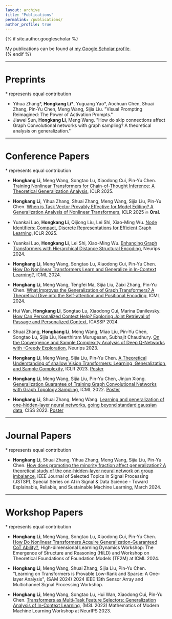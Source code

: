 ```yaml
---
layout: archive
title: "Publications"
permalink: /publications/
author_profile: true
---
```


{% if site.author.googlescholar %}
  <div class="wordwrap">My publications can be found at <a href="{{site.author.googlescholar}}">my Google Scholar profile</a>.</div>
{% endif %}

<!---{% include base_path %}-->

------

# Preprints
\* represents equal contribution
* Yihua Zhang\*, **Hongkang Li\***, Yuguang Yao\*, Aochuan Chen, Shuai Zhang, Pin-Yu Chen, Meng Wang, Sijia Liu. "Visual Prompting Reimagined: The Power of Activation Prompts."
* Jiawei Sun, **Hongkang Li**, Meng Wang. "How do skip connections affect Graph Convolutional networks with graph sampling? A theoretical analysis on generalization."

------

# Conference Papers
\* represents equal contribution

* **Hongkang Li**, Meng Wang, Songtao Lu, Xiaodong Cui, Pin-Yu Chen. [Training Nonlinear Transformers for Chain-of-Thought Inference: A Theoretical Generalization Analysis](https://openreview.net/forum?id=n7n8McETXw&referrer=%5BAuthor%20Console%5D(%2Fgroup%3Fid%3DICLR.cc%2F2025%2FConference%2FAuthors%23your-submissions)), ICLR 2025.
* **Hongkang Li**, Yihua Zhang, Shuai Zhang, Meng Wang, Sijia Liu, Pin-Yu Chen. [When is Task Vector Provably Effective for Model Editing? A Generalization Analysis of Nonlinear Transformers](https://openreview.net/forum?id=vRvVVb0NAz&referrer=%5BAuthor%20Console%5D(%2Fgroup%3Fid%3DICLR.cc%2F2025%2FConference%2FAuthors%23your-submissions)), ICLR 2025 🔥 **Oral**.
* Yuankai Luo, **Hongkang Li**, Qijiong Liu, Lei Shi, Xiao-Ming Wu. [Node Identifiers: Compact, Discrete Representations for Efficient Graph Learning](https://openreview.net/forum?id=t9lS1lX9FQ&referrer=%5BAuthor%20Console%5D(%2Fgroup%3Fid%3DICLR.cc%2F2025%2FConference%2FAuthors%23your-submissions)), ICLR 2025.
* Yuankai Luo, **Hongkang Li**, Lei Shi, Xiao-Ming Wu. [Enhancing Graph Transformers with Hierarchical Distance Structural Encoding](https://arxiv.org/pdf/2308.11129), Neurips 2024.
* **Hongkang Li**, Meng Wang, Songtao Lu, Xiaodong Cui, Pin-Yu Chen. [How Do Nonlinear Transformers Learn and Generalize in In-Context Learning?](https://arxiv.org/pdf/2402.15607), ICML 2024.
* **Hongkang Li**, Meng Wang, Tengfei Ma, Sijia Liu, Zaixi Zhang, Pin-Yu Chen. [What Improves the Generalization of Graph Transformers? A Theoretical Dive into the Self-attention and Positional Encoding](https://arxiv.org/pdf/2406.01977), ICML 2024.
* Hui Wan, **Hongkang Li**, Songtao Lu, Xiaodong Cui, Marina Danilevsky. [	
How Can Personalized Context Help? Exploring Joint Retrieval of Passage and Personalized Context](https://arxiv.org/pdf/2308.13760), ICASSP 2024.


* Shuai Zhang, **Hongkang Li**, Meng Wang, Miao Liu, Pin-Yu Chen, Songtao Lu, Sijia Liu, Keerthiram Murugesan, Subhajit Chaudhury. [On the Convergence and Sample Complexity Analysis of Deep Q-Networks with -Greedy Exploration](https://arxiv.org/pdf/2310.16173), Neurips 2023. 
* **Hongkang Li**, Meng Wang, Sijia Liu, Pin-Yu Chen. [A Theoretical Understanding of shallow Vision Transformers: Learning, Generalization, and Sample Complexity](https://arxiv.org/pdf/2302.06015), ICLR 2023. [Poster](https://lohek330.github.io/lihongkang.github.io/files/transformer_analysis.pdf)


* **Hongkang Li**, Meng Wang, Sijia Liu, Pin-Yu Chen, Jinjun Xiong. [Generalization Guarantee of Training Graph Convolutional Networks with
Graph Topology Sampling](https://arxiv.org/pdf/2207.03584), ICML 2022. [Poster](https://lohek330.github.io/lihongkang.github.io/files/GNN_sampling_slides.pdf)
* **Hongkang Li**, Shuai Zhang, Meng Wang. [Learning and generalization of one-hidden-layer neural networks, going beyond standard gaussian data](https://arxiv.org/pdf/2207.03615), CISS 2022. [Poster](https://lohek330.github.io/lihongkang.github.io/files/CISS_mixed_Gaussian.pdf)

------

# Journal Papers
\* represents equal contribution
* **Hongkang Li**, Shuai Zhang, Yihua Zhang, Meng Wang, Sijia Liu, Pin-Yu Chen. [How does promoting the minority fraction affect generalization? A theoretical study of the one-hidden-layer neural network on group imbalance](https://arxiv.org/pdf/2403.07310), IEEE Journal of Selected Topics in Signal Processing (JSTSP), Special Series on AI in Signal & Data Science - Toward Explainable, Reliable, and Sustainable Machine Learning, March 2024. 

------

# Workshop Papers
\* represents equal contribution

* **Hongkang Li**, Meng Wang, Songtao Lu, Xiaodong Cui, Pin-Yu Chen. [How Do Nonlinear Transformers Acquire Generalization-Guaranteed CoT Ability?](https://openreview.net/pdf?id=HizDrDvxLP), High-dimensional Learning Dynamics Workshop: The Emergence of Structure and Reasoning (HiLD) and Workshop on Theoretical Foundations of Foundation Models (TF2M) at ICML 2024. 

* **Hongkang Li**, Meng Wang, Shuai Zhang, Sijia Liu, Pin-Yu Chen. "Learning on Transformers is Provable Low-Rank and Sparse: A One-layer Analysis", (SAM 2024) 2024 IEEE 13th Sensor Array and Multichannel Signal Processing Workshop.
   

* **Hongkang Li**, Meng Wang, Songtao Lu, Hui Wan, Xiaodong Cui, Pin-Yu Chen. [Transformers as Multi-Task Feature Selectors: Generalization Analysis of In-Context Learning](https://openreview.net/pdf?id=BMQ4i2RVbE), (M3L 2023) Mathematics of Modern Machine Learning Workshop at NeurIPS 2023.


<!---
{% for post in site.publications reversed %}
  {% include archive-single.html %}
{% endfor %}
-->
